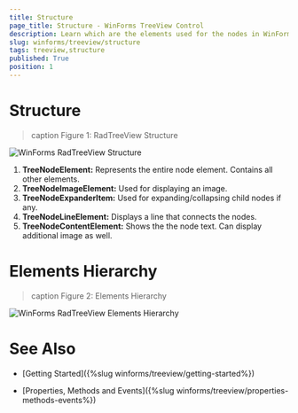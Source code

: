```yaml
---
title: Structure
page_title: Structure - WinForms TreeView Control
description: Learn which are the elements used for the nodes in WinForms TreeView, it shows the elements hierarchy as well.
slug: winforms/treeview/structure
tags: treeview,structure
published: True
position: 1
---
```


# Structure

>caption Figure 1: RadTreeView Structure

![WinForms RadTreeView Structure](images/treeview-structure001.png)        

1. __TreeNodeElement:__ Represents the entire node element. Contains all other elements.
2. __TreeNodeImageElement:__ Used for displaying an image. 
3. __TreeNodeExpanderItem:__ Used for expanding/collapsing child nodes if any.
4. __TreeNodeLineElement:__ Displays a line that connects the nodes.
5. __TreeNodeContentElement:__ Shows the the node text. Can display additional image as well.

# Elements Hierarchy

>caption Figure 2: Elements Hierarchy

![WinForms RadTreeView Elements Hierarchy](images/treeview-structure002.png) 

# See Also

* [Getting Started]({%slug winforms/treeview/getting-started%})

* [Properties, Methods and Events]({%slug winforms/treeview/properties-methods-events%})



